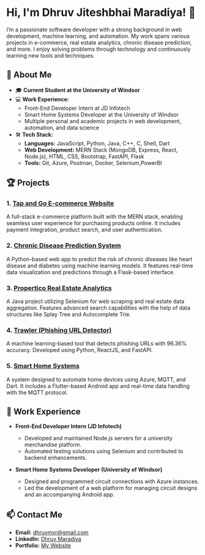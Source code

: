 # Hi, I'm Dhruv Jiteshbhai Maradiya! 👋

I’m a passionate software developer with a strong background in web development, machine learning, and automation. My work spans various projects in e-commerce, real estate analytics, chronic disease prediction, and more. I enjoy solving problems through technology and continuously learning new tools and techniques.

## 🚀 About Me

- 🎓 **Current Student at the University of Windsor**
- 💻 **Work Experience:** 
  - Front-End Developer Intern at JD Infotech
  - Smart Home Systems Developer at the University of Windsor
  - Multiple personal and academic projects in web development, automation, and data science
- 🛠 **Tech Stack:** 
  - **Languages:** JavaScript, Python, Java, C++, C, Shell, Dart
  - **Web Development:** MERN Stack (MongoDB, Express, React, Node.js), HTML, CSS, Bootstrap, FastAPI, Flask
  - **Tools:** Git, Azure, Postman, Docker, Selenium,PowerBI

## 🏆 Projects

### 1. [Tap and Go E-commerce Website](https://github.com/DhruvMaradiya/tapandgo-ecommerce-website)
A full-stack e-commerce platform built with the MERN stack, enabling seamless user experience for purchasing products online. It includes payment integration, product search, and user authentication.

### 2. [Chronic Disease Prediction System](https://github.com/DhruvMaradiya/Chronic_disease_prediction)
A Python-based web app to predict the risk of chronic diseases like heart disease and diabetes using machine learning models. It features real-time data visualization and predictions through a Flask-based interface.

### 3. [Propertico Real Estate Analytics](https://github.com/DhruvMaradiya/PropertyCostAnalysis)
A Java project utilizing Selenium for web scraping and real estate data aggregation. Features advanced search capabilities with the help of data structures like Splay Tree and Autocomplete Trie.

### 4. [Trawler (Phishing URL Detector)](https://github.com/DhruvMaradiya/trawler)
A machine learning-based tool that detects phishing URLs with 96.36% accuracy. Developed using Python, ReactJS, and FastAPI.

### 5. [Smart Home Systems](https://github.com/DhruvMaradiya/smart-home-systems)
A system designed to automate home devices using Azure, MQTT, and Dart. It includes a Flutter-based Android app and real-time data handling with the MQTT protocol.

## 💼 Work Experience

- **Front-End Developer Intern (JD Infotech)**
  - Developed and maintained Node.js servers for a university merchandise platform.
  - Automated testing solutions using Selenium and contributed to backend enhancements.
  
- **Smart Home Systems Developer (University of Windsor)**
  - Designed and programmed circuit connections with Azure instances.
  - Led the development of a web platform for managing circuit designs and an accompanying Android app.

## 📫 Contact Me

- **Email:** dhruvmvr@gmail.com
- **LinkedIn:** [Dhruv Maradiya]([https://linkedin.com/in/dhruvmaradiya](https://www.linkedin.com/in/dhruv-maradiya-34b2ba190/))
- **Portfolio:** [My Website](https://dhruv-kappa.vercel.app/)

